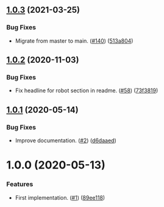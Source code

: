 ## [1.0.3](https://github.com/thenativeweb/try-catch-expression/compare/1.0.2...1.0.3) (2021-03-25)


### Bug Fixes

* Migrate from master to main. ([#140](https://github.com/thenativeweb/try-catch-expression/issues/140)) ([513a804](https://github.com/thenativeweb/try-catch-expression/commit/513a804e261ba97bb1dad57eb24bdce1a3541a6c))

## [1.0.2](https://github.com/thenativeweb/try-catch-expression/compare/1.0.1...1.0.2) (2020-11-03)


### Bug Fixes

* Fix headline for robot section in readme. ([#58](https://github.com/thenativeweb/try-catch-expression/issues/58)) ([73f3819](https://github.com/thenativeweb/try-catch-expression/commit/73f38192d3347e1aefa638e26d814142ff59c232))

## [1.0.1](https://github.com/thenativeweb/try-catch-expression/compare/1.0.0...1.0.1) (2020-05-14)


### Bug Fixes

* Improve documentation. ([#2](https://github.com/thenativeweb/try-catch-expression/issues/2)) ([d6daaed](https://github.com/thenativeweb/try-catch-expression/commit/d6daaed773f78610aef89747ac47b7b0aca47fd5))

# 1.0.0 (2020-05-13)


### Features

* First implementation. ([#1](https://github.com/thenativeweb/try-catch-expression/issues/1)) ([89ee118](https://github.com/thenativeweb/try-catch-expression/commit/89ee118bbea2d3e913fee9e39e9f4fa34fc0d58b))
